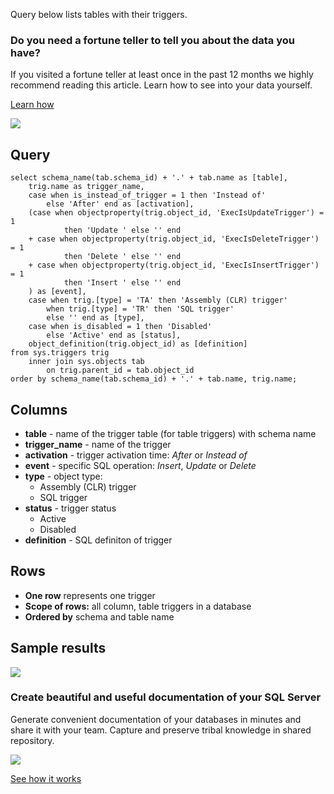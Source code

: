 Query below lists tables with their triggers.

### Do you need a fortune teller to tell you about the data you have?

If you visited a fortune teller at least once in the past 12 months we highly recommend reading this article. Learn how to see into your data yourself.

[Learn how](https://dataedo.com/blog/confused-when-trying-to-work-with-databases?cta=kb-query-fairy)

[![](https://dataedo.com/asset/img/markdown/docs/test-article/d36a7df6380a23152f19389890296cdc.png)](https://dataedo.com/blog/confused-when-trying-to-work-with-databases?cta=kb-query-fairy)

## Query

```
select schema_name(tab.schema_id) + '.' + tab.name as [table],
    trig.name as trigger_name,
    case when is_instead_of_trigger = 1 then 'Instead of'
        else 'After' end as [activation],
    (case when objectproperty(trig.object_id, 'ExecIsUpdateTrigger') = 1 
            then 'Update ' else '' end
    + case when objectproperty(trig.object_id, 'ExecIsDeleteTrigger') = 1 
            then 'Delete ' else '' end
    + case when objectproperty(trig.object_id, 'ExecIsInsertTrigger') = 1 
            then 'Insert ' else '' end
    ) as [event],
    case when trig.[type] = 'TA' then 'Assembly (CLR) trigger'
        when trig.[type] = 'TR' then 'SQL trigger' 
        else '' end as [type],
    case when is_disabled = 1 then 'Disabled'
        else 'Active' end as [status],
    object_definition(trig.object_id) as [definition]
from sys.triggers trig
    inner join sys.objects tab
        on trig.parent_id = tab.object_id
order by schema_name(tab.schema_id) + '.' + tab.name, trig.name;
```

## Columns

-   **table** - name of the trigger table (for table triggers) with schema name
-   **trigger\_name** - name of the trigger
-   **activation** - trigger activation time: _After_ or _Instead of_
-   **event** - specific SQL operation: _Insert_, _Update_ or _Delete_
-   **type** - object type:
    -   Assembly (CLR) trigger
    -   SQL trigger
-   **status** - trigger status
    -   Active
    -   Disabled
-   **definition** - SQL definiton of trigger

## Rows

-   **One row** represents one trigger
-   **Scope of rows:** all column, table triggers in a database
-   **Ordered by** schema and table name

## Sample results

![](https://dataedo.com/asset/img/kb/query/sql-server/triggers_by_table.png)

### Create beautiful and useful documentation of your SQL Server

Generate convenient documentation of your databases in minutes and share it with your team. Capture and preserve tribal knowledge in shared repository.

[![](https://dataedo.com/asset/img/markdown/docs/test-article/30c11fa4b210f11740f56e85ca8bf9c6.gif)](https://demo.dataedo.com/)

[See how it works](https://demo.dataedo.com/)